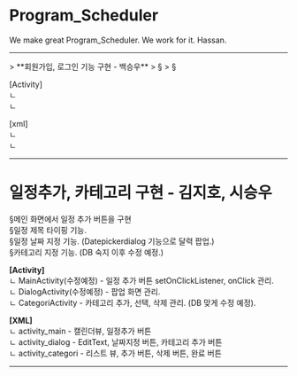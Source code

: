 # Program_Scheduler
We make great Program_Scheduler. We work for it. Hassan.
  
<hr/>
> **회원가입, 로그인 기능 구현 - 백승우**  
>   §  
>   §  

[Activity]  
ㄴ  
ㄴ  

[xml]  
ㄴ  
ㄴ  

<hr/>

# 일정추가, 카테고리 구현 - 김지호, 시승우  
   §메인 화면에서 일정 추가 버튼을 구현  
   §일정 제목 타이핑 기능.  
   §일정 날짜 지정 기능. (Datepickerdialog 기능으로 달력 팝업.)  
   §카테고리 지정 기능. (DB 숙지 이후 수정 예정.)  
     
**[Activity]**  
ㄴ MainActivity(수정예정) - 일정 추가 버튼 setOnClickListener, onClick 관리.  
ㄴ DialogActivity(수정예정) - 팝업 화면 관리.  
ㄴ CategoriActivity - 카테고리 추가, 선택, 삭제 관리. (DB 맞게 수정 예정).  
  
**[XML]**  
ㄴ activity_main -  캘린더뷰, 일정추가 버튼  
ㄴ activity_dialog - EditText, 날짜지정 버튼, 카테고리 추가 버튼  
ㄴ activity_categori - 리스트 뷰, 추가 버튼, 삭제 버튼, 완료 버튼  
  
-------------------------------------------------------------------------------------------------
